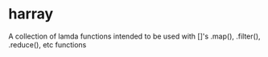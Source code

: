 # harray
A collection of lamda functions intended to be used with []'s .map(), .filter(), .reduce(), etc functions
